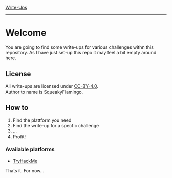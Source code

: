 [Write-Ups]()
___
# Welcome
You are going to find some write-ups for various challenges withn this repository.
As I have just set-up this repo it may feel a bit empty around here.

## License
All write-ups are licensed under [CC-BY-4.0](LICENSE.md).\
Author to name is SqueakyFlamingo.

## How to
1. Find the plattform you need
2. Find the write-up for a specfic challenge
3. ...
4. Profit!

### Available platforms
- [TryHackMe](/thm/README.md)

Thats it. For now...





